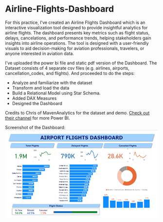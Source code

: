 # Airline-Flights-Dashboard

For this practice, I've created an Airline Flights Dashboard which is an interactive visualization tool designed to provide insightful analytics for airline flights. The dashboard presents key metrics such as flight status, delays, cancelations, and performance trends, helping stakeholders gain insights into airline operations. The tool is designed with a user-friendly visuals to aid decision-making for aviation professionals, travelers, or anyone interested in aviation data.

I've uploaded the power bi file and static pdf version of the Dashboard. The Dataset consists of 4 separate csv files (e.g. airlines, airports, cancellation_codes, and flights).
And proceeded to do the steps:
- Analyze and familiarize with the dataset
- Transform and load the data
- Build a Relational Model using Star Schema.
- Added DAX Measures
- Designed the Dashboard

Credits to Chris of MavenAnalytics for the dataset and demo. <a href="https://www.youtube.com/@MavenAnalytics">Check out their channel</a> for more Power BI.

Screenshot of the Dashboard:
![Alt text](/screenshots/dashboard-screenshot.png?raw=true "Screenshot of Airline Flights Dashboard")

